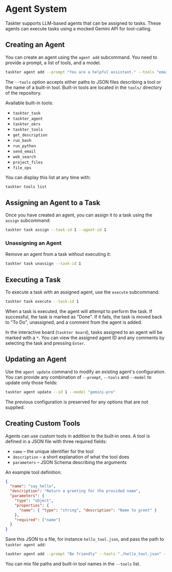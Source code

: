 # Agent System

Taskter supports LLM-based agents that can be assigned to tasks. These agents can execute tasks using a mocked Gemini API for tool-calling.

## Creating an Agent

You can create an agent using the `agent add` subcommand. You need to provide a prompt, a list of tools, and a model.

```bash
taskter agent add --prompt "You are a helpful assistant." --tools "email" "calendar" --model "gemini-pro"
```

The `--tools` option accepts either paths to JSON files describing a tool or the name of a built-in tool. Built-in tools are located in the `tools/` directory of the repository.

Available built-in tools:
- `taskter_task`
- `taskter_agent`
- `taskter_okrs`
- `taskter_tools`
- `get_description`
- `run_bash`
- `run_python`
- `send_email`
- `web_search`
- `project_files`
- `file_ops`

You can display this list at any time with:

```bash
taskter tools list
```

## Assigning an Agent to a Task

Once you have created an agent, you can assign it to a task using the `assign` subcommand:

```bash
taskter task assign --task-id 1 --agent-id 1
```

### Unassigning an Agent

Remove an agent from a task without executing it:

```bash
taskter task unassign --task-id 1
```

## Executing a Task

To execute a task with an assigned agent, use the `execute` subcommand:

```bash
taskter task execute --task-id 1
```

When a task is executed, the agent will attempt to perform the task. If successful, the task is marked as "Done". If it fails, the task is moved back to "To Do", unassigned, and a comment from the agent is added.

In the interactive board (`taskter board`), tasks assigned to an agent will be marked with a `*`. You can view the assigned agent ID and any comments by selecting the task and pressing `Enter`.

## Updating an Agent

Use the `agent update` command to modify an existing agent's configuration. You
can provide any combination of `--prompt`, `--tools` and `--model` to update
only those fields:

```bash
taskter agent update --id 1 --model "gemini-pro"
```

The previous configuration is preserved for any options that are not supplied.

## Creating Custom Tools

Agents can use custom tools in addition to the built‑in ones. A tool is defined
in a JSON file with three required fields:

- `name` – the unique identifier for the tool
- `description` – a short explanation of what the tool does
- `parameters` – JSON Schema describing the arguments

An example tool definition:

```json
{
  "name": "say_hello",
  "description": "Return a greeting for the provided name",
  "parameters": {
    "type": "object",
    "properties": {
      "name": { "type": "string", "description": "Name to greet" }
    },
    "required": ["name"]
  }
}
```

Save this JSON to a file, for instance `hello_tool.json`, and pass the path to
`taskter agent add`:

```bash
taskter agent add --prompt "Be friendly" --tools "./hello_tool.json" --model "gemini-pro"
```

You can mix file paths and built-in tool names in the `--tools` list.
